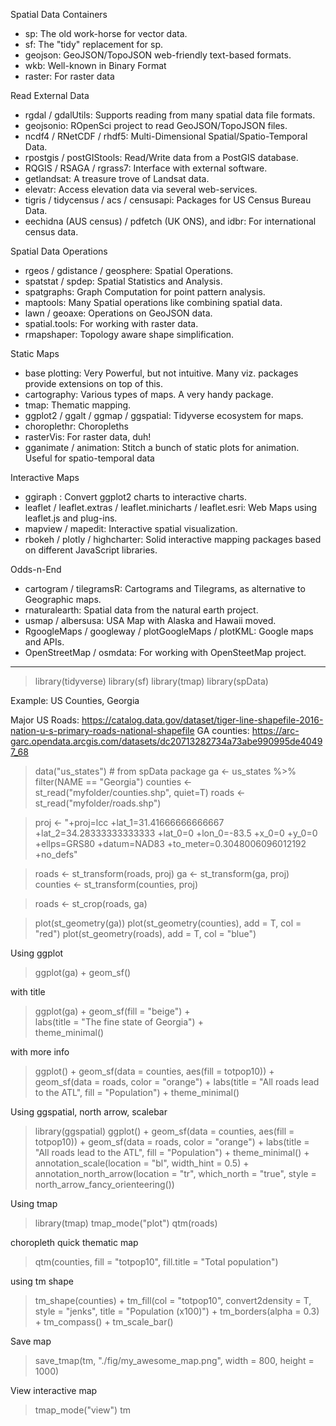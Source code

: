 Spatial Data Containers
- sp: The old work-horse for vector data.
- sf: The "tidy" replacement for sp.
- geojson: GeoJSON/TopoJSON web-friendly text-based formats.
- wkb: Well-known in Binary Format
- raster: For raster data

Read External Data
- rgdal / gdalUtils: Supports reading from many spatial data file formats.
- geojsonio: ROpenSci project to read GeoJSON/TopoJSON files.
- ncdf4 / RNetCDF / rhdf5: Multi-Dimensional Spatial/Spatio-Temporal Data.
- rpostgis / postGIStools: Read/Write data from a PostGIS database.
- RQGIS / RSAGA / rgrass7: Interface with external software.
- getlandsat: A treasure trove of Landsat data.
- elevatr: Access elevation data via several web-services.
- tigris / tidycensus / acs / censusapi: Packages for US Census Bureau Data.
- eechidna (AUS census) / pdfetch (UK ONS), and idbr: For international census data.

Spatial Data Operations
- rgeos / gdistance / geosphere: Spatial Operations.
- spatstat / spdep: Spatial Statistics and Analysis.
- spatgraphs: Graph Computation for point pattern analysis.
- maptools: Many Spatial operations like combining spatial data.
- lawn / geoaxe: Operations on GeoJSON data.
- spatial.tools: For working with raster data.
- rmapshaper: Topology aware shape simplification.

Static Maps
- base plotting: Very Powerful, but not intuitive. Many viz. packages provide extensions on top of this.
- cartography: Various types of maps. A very handy package.
- tmap: Thematic mapping.
- ggplot2 / ggalt / ggmap / ggspatial: Tidyverse ecosystem for maps.
- choroplethr: Choropleths
- rasterVis: For raster data, duh!
- gganimate / animation: Stitch a bunch of static plots for animation. Useful for spatio-temporal data


Interactive Maps
- ggiraph : Convert ggplot2 charts to interactive charts.
- leaflet / leaflet.extras / leaflet.minicharts / leaflet.esri: Web Maps using leaflet.js and plug-ins.
- mapview / mapedit: Interactive spatial visualization.
- rbokeh / plotly / highcharter: Solid interactive mapping packages based on different JavaScript libraries.

Odds-n-End
- cartogram / tilegramsR: Cartograms and Tilegrams, as alternative to Geographic maps.
- rnaturalearth: Spatial data from the natural earth project.
- usmap / albersusa: USA Map with Alaska and Hawaii moved.
- RgoogleMaps / googleway / plotGoogleMaps / plotKML: Google maps and APIs.
- OpenStreetMap / osmdata: For working with OpenSteetMap project.

-----------------------------------------------------------

>library(tidyverse)
>library(sf)
>library(tmap)
>library(spData)

Example: US Counties, Georgia

Major US Roads: https://catalog.data.gov/dataset/tiger-line-shapefile-2016-nation-u-s-primary-roads-national-shapefile
GA counties: https://arc-garc.opendata.arcgis.com/datasets/dc20713282734a73abe990995de40497_68

>data("us_states") # from spData package
>ga <- us_states %>% filter(NAME == "Georgia")
>counties <- st_read("myfolder/counties.shp", quiet=T)
>roads <- st_read("myfolder/roads.shp") 

>proj <- "+proj=lcc +lat_1=31.41666666666667 +lat_2=34.28333333333333 +lat_0=0 +lon_0=-83.5 +x_0=0 +y_0=0 +ellps=GRS80 +datum=NAD83 +to_meter=0.3048006096012192 +no_defs"

>roads <- st_transform(roads, proj)
>ga <- st_transform(ga, proj)
>counties <- st_transform(counties, proj)

>roads <- st_crop(roads, ga)

>plot(st_geometry(ga))
>plot(st_geometry(counties), add = T, col = "red")
>plot(st_geometry(roads), add = T, col = "blue")


Using ggplot
>ggplot(ga) +  geom_sf()

with title
>ggplot(ga) + 
  geom_sf(fill = "beige") +  
  labs(title = "The fine state of Georgia") +  
  theme_minimal()

with more info
>ggplot() +
  geom_sf(data = counties, aes(fill = totpop10)) +
  geom_sf(data = roads, color = "orange") +
  labs(title = "All roads lead to the ATL",
       fill = "Population") +
  theme_minimal()

Using ggspatial, north arrow, scalebar
>library(ggspatial)
>ggplot() +
  geom_sf(data = counties, aes(fill = totpop10)) +
  geom_sf(data = roads, color = "orange") +
  labs(title = "All roads lead to the ATL",
       fill = "Population") +
  theme_minimal() +
  annotation_scale(location = "bl", width_hint = 0.5) +
  annotation_north_arrow(location = "tr", which_north = "true",
                         style = north_arrow_fancy_orienteering())


Using tmap
>library(tmap)
>tmap_mode("plot") 
>qtm(roads)

choropleth quick thematic map
>qtm(counties, fill = "totpop10", fill.title = "Total population")

using tm shape
>tm_shape(counties) +
    tm_fill(col = "totpop10", convert2density = T, style = "jenks", title = "Population (x100)") +
    tm_borders(alpha = 0.3) +
    tm_compass() +
    tm_scale_bar()


Save map
>save_tmap(tm, "./fig/my_awesome_map.png", width = 800, height = 1000)

View interactive map
>tmap_mode("view")
>tm